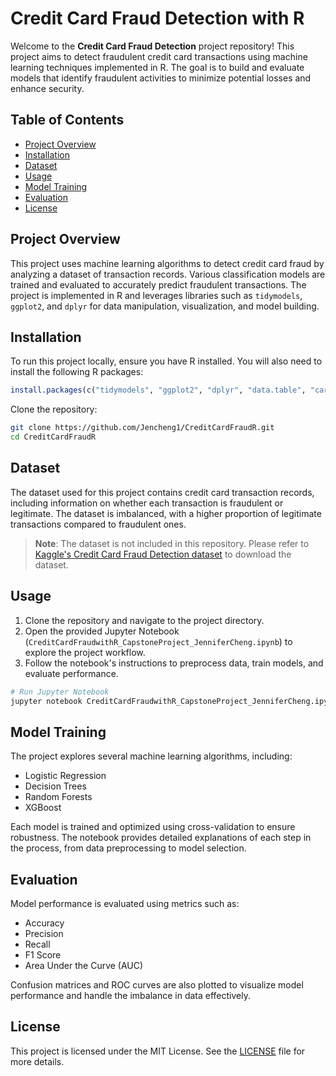 

# Credit Card Fraud Detection with R

Welcome to the **Credit Card Fraud Detection** project repository! This project aims to detect fraudulent credit card transactions using machine learning techniques implemented in R. The goal is to build and evaluate models that identify fraudulent activities to minimize potential losses and enhance security.

## Table of Contents

- [Project Overview](#project-overview)
- [Installation](#installation)
- [Dataset](#dataset)
- [Usage](#usage)
- [Model Training](#model-training)
- [Evaluation](#evaluation)
- [License](#license)

## Project Overview

This project uses machine learning algorithms to detect credit card fraud by analyzing a dataset of transaction records. Various classification models are trained and evaluated to accurately predict fraudulent transactions. The project is implemented in R and leverages libraries such as `tidymodels`, `ggplot2`, and `dplyr` for data manipulation, visualization, and model building.

## Installation

To run this project locally, ensure you have R installed. You will also need to install the following R packages:

```R
install.packages(c("tidymodels", "ggplot2", "dplyr", "data.table", "caret", "xgboost"))
```

Clone the repository:

```bash
git clone https://github.com/Jencheng1/CreditCardFraudR.git
cd CreditCardFraudR
```

## Dataset

The dataset used for this project contains credit card transaction records, including information on whether each transaction is fraudulent or legitimate. The dataset is imbalanced, with a higher proportion of legitimate transactions compared to fraudulent ones.

> **Note**: The dataset is not included in this repository. Please refer to [Kaggle's Credit Card Fraud Detection dataset](https://www.kaggle.com/mlg-ulb/creditcardfraud) to download the dataset.

## Usage

1. Clone the repository and navigate to the project directory.
2. Open the provided Jupyter Notebook (`CreditCardFraudwithR_CapstoneProject_JenniferCheng.ipynb`) to explore the project workflow.
3. Follow the notebook's instructions to preprocess data, train models, and evaluate performance.

```bash
# Run Jupyter Notebook
jupyter notebook CreditCardFraudwithR_CapstoneProject_JenniferCheng.ipynb
```

## Model Training

The project explores several machine learning algorithms, including:

- Logistic Regression
- Decision Trees
- Random Forests
- XGBoost

Each model is trained and optimized using cross-validation to ensure robustness. The notebook provides detailed explanations of each step in the process, from data preprocessing to model selection.

## Evaluation

Model performance is evaluated using metrics such as:

- Accuracy
- Precision
- Recall
- F1 Score
- Area Under the Curve (AUC)

Confusion matrices and ROC curves are also plotted to visualize model performance and handle the imbalance in data effectively.

## License

This project is licensed under the MIT License. See the [LICENSE](https://www.mit.edu/~amini/LICENSE.md) file for more details.
